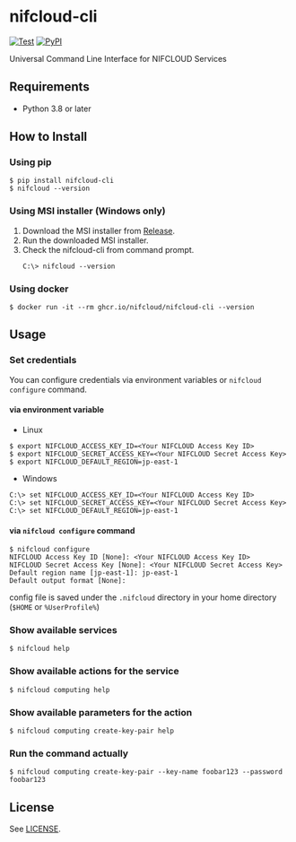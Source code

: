 # nifcloud-cli

[![Test](https://github.com/nifcloud/nifcloud-cli/workflows/Test/badge.svg)](https://github.com/nifcloud/nifcloud-cli/actions?query=workflow%3ATest)
[![PyPI](https://badge.fury.io/py/nifcloud-cli.svg)](https://pypi.org/project/nifcloud-cli)

Universal Command Line Interface for NIFCLOUD Services 

## Requirements

* Python 3.8 or later

## How to Install

### Using pip

```
$ pip install nifcloud-cli
$ nifcloud --version
```

### Using MSI installer (Windows only)

1. Download the MSI installer from [Release](https://github.com/nifcloud/nifcloud-cli/releases).
1. Run the downloaded MSI installer.
1. Check the nifcloud-cli from command prompt.
    ```
    C:\> nifcloud --version
    ```

### Using docker

```
$ docker run -it --rm ghcr.io/nifcloud/nifcloud-cli --version
```

## Usage

### Set credentials

You can configure credentials via environment variables or `nifcloud configure` command.

#### via environment variable

- Linux

```
$ export NIFCLOUD_ACCESS_KEY_ID=<Your NIFCLOUD Access Key ID>
$ export NIFCLOUD_SECRET_ACCESS_KEY=<Your NIFCLOUD Secret Access Key>
$ export NIFCLOUD_DEFAULT_REGION=jp-east-1
```

- Windows

```
C:\> set NIFCLOUD_ACCESS_KEY_ID=<Your NIFCLOUD Access Key ID>
C:\> set NIFCLOUD_SECRET_ACCESS_KEY=<Your NIFCLOUD Secret Access Key>
C:\> set NIFCLOUD_DEFAULT_REGION=jp-east-1
```

#### via `nifcloud configure` command

```
$ nifcloud configure
NIFCLOUD Access Key ID [None]: <Your NIFCLOUD Access Key ID>
NIFCLOUD Secret Access Key [None]: <Your NIFCLOUD Secret Access Key>
Default region name [jp-east-1]: jp-east-1
Default output format [None]:
```

config file is saved under the `.nifcloud` directory in your home directory (`$HOME` or `%UserProfile%`)

### Show available services

```
$ nifcloud help
```

### Show available actions for the service

```
$ nifcloud computing help
```

### Show available parameters for the action

```
$ nifcloud computing create-key-pair help
```

### Run the command actually

```
$ nifcloud computing create-key-pair --key-name foobar123 --password foobar123 
```

## License

See [LICENSE](LICENSE).
